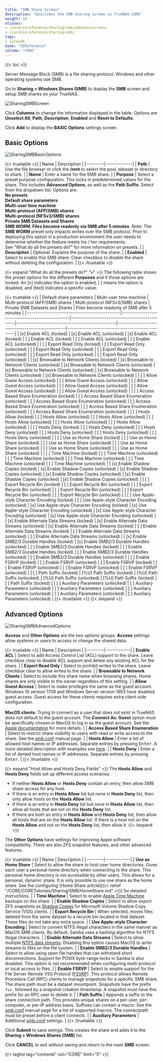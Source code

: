 ```yaml
---
title: "SMB Share Screen"
description: "Desctibes the SMB sharing screen in TrueNAS CORE"
weight: 50
aliases:
- /core/uireference/sharing/smb/smbsharescreen/
- /core/uireference/sharing/smb/
tags:
- coresmb
book: "UIReference"
volume: "CORE"
---
```


{{< toc >}}

Server Message Block (SMB) is a file sharing protocol. Windows and other operating systems use SMB. 

Go to **Sharing > Windows Shares (SMB)** to display the **SMB** screen and setup SMB shares on your TrueNAS.

![SharingSMBScreen](/images/CORE/Sharing/SharingSMBScreen.png "SMB Share Screen")

Click **Columns** to change the information displayed in the table. Options are **Unselect All**, **Path**, **Description**, **Enabled** and **Reset to Defaults**.

Click **Add** to display the **BASIC Options** settings screen.

## Basic Options

![SharingSMBBasicOptions](/images/CORE/Sharing/SharingSMBBasicOptions.png "SMB Share Basic Options")

{{< truetable >}}
| Name | Description  |
|---------|--------------|
| **Path** | Use the file browser or click the **/mnt** to select the pool, dataset or directory to share. |
| **Name** | Enter a name for the SMB share. |
| **Purpose** | Select a preset purpose configuration. This locks in predetermined values for the share. This includes **Advanced Options**, as well as the **Path Suffix**. Select from the dropdown list. Options are:<br>**No presets**<br>**Default share parameters**<br>**Multi-user time machine**<br>**Multi-protocol (AFP/SMB) shares**<br>**Multi-protocol (NFSv3/SMB) shares**<br>**Private SMB Datasets and Shares**<br>**SMB WORM. Files become readonly via SMB after 5 minutes**. Note: The **SMB WORM** preset only impacts writes over the SMB protocol. Prior to deploying this option in a production environment the user needs to determine whether the feature meets his / her requirements.<br>See "What do all the presets do?" for more information on presets. |
| **Description** | Optional. Explains the purpose of the share. |
| **Enabled** | Select to enable this SMB share. Clear checkbox to disable the share without deleting the configuration. |
{{< /truetable >}}

{{< expand "What do all the presets do?" "v" >}}
The following table shows the preset options for the different **Purposes** and if those options are locked.
An [x] indicates the option is enabled, [ ] means the option is disabled, and [text] indicates a specific value:

{{< truetable >}}
| Default share parameters                        | Multi-user time machine                           | Multi-protocol (AFP/SMB) shares                 | Multi-protocol (NFSv3/SMB) shares                 | Private SMB Datasets and Shares                   | Files become readonly of SMB after 5 minutes      |
|:-----------------------------------------------:|---------------------------------------------------|-------------------------------------------------|---------------------------------------------------|---------------------------------------------------|---------------------------------------------------|
| [x] Enable ACL (locked)                         | [x] Enable ACL (unlocked)                         | [x] Enable ACL (locked)                         | [ ] Enable ACL (locked)                           | [ ] Enable ACL (unlocked)                         | [ ] Enable ACL (unlocked)                         |
| [ ] Export Read Only (locked)                   | [ ] Export Read Only (unlocked)                   | [ ] Export Read Only (unlocked)                 | [ ] Export Read Only (unlocked)                   | [ ] Export Read Only (unlocked)                   | [ ] Export Read Only (unlocked)                   |
| [x] Browsable to Network Clients (locked)       | [x] Browsable to Network Clients (unlocked)       | [x] Browsable to Network Clients (unlocked)     | [x] Browsable to Network Clients (unlocked)       | [x] Browsable to Network Clients (unlocked)       | [x] Browsable to Network Clients (unlocked)       |
| [ ] Allow Guest Access (unlocked)               | [ ] Allow Guest Access (unlocked)                 | [ ] Allow Guest Access (unlocked)               | [ ] Allow Guest Access (unlocked)                 | [ ] Allow Guest Access (unlocked)                 | [ ] Allow Guest Access (unlocked)                 |
| [ ] Access Based Share Enumeration (locked)     | [ ] Access Based Share Enumeration (unlocked)     | [ ] Access Based Share Enumeration (unlocked)   | [ ] Access Based Share Enumeration (unlocked)     | [ ] Access Based Share Enumeration (unlocked)     | [ ] Access Based Share Enumeration (unlocked)     |
| [ ] Hosts Allow (locked)                        | [ ] Hosts Allow (unlocked)                        | [ ] Hosts Allow (unlocked)                      | [ ] Hosts Allow (unlocked)                        | [ ] Hosts Allow (unlocked)                        | [ ] Hosts Allow (unlocked)                        |
| [ ] Hosts Deny (locked)                         | [ ] Hosts Deny (unlocked)                         | [ ] Hosts Deny (unlocked)                       | [ ] Hosts Deny (unlocked)                         | [ ] Hosts Deny (unlocked)                         | [ ] Hosts Deny (unlocked)                         |
| [ ] Use as Home Share (locked)                  | [ ] Use as Home Share (unlocked)                  | [ ] Use as Home Share (unlocked)                | [ ] Use as Home Share (unlocked)                  | [ ] Use as Home Share (unlocked)                  | [ ] Use as Home Share (unlocked)                  |
| [ ] Time Machine (locked)                       | [ ] Time Machine (unlocked)                       | [ ] Time Machine (unlocked)                     | [ ] Time Machine (unlocked)                       | [ ] Time Machine (unlocked)                       | [ ] Time Machine (unlocked)                       |
| [x] Enable Shadow Copies (locked)               | [x] Enable Shadow Copies (unlocked)               | [x] Enable Shadow Copies (unlocked)             | [x] Enable Shadow Copies (unlocked)               | [x] Enable Shadow Copies (unlocked)               | [x] Enable Shadow Copies (unlocked)               |
| [ ] Export Recycle Bin (locked)                 | [ ] Export Recycle Bin (unlocked)                 | [ ] Export Recycle Bin (unlocked)               | [ ] Export Recycle Bin (unlocked)                 | [ ] Export Recycle Bin (unlocked)                 | [ ] Export Recycle Bin (unlocked)                 |
| [ ] Use Apple-style Character Encoding (locked) | [ ] Use Apple-style Character Encoding (unlocked) | [x] Use Apple-style Character Encoding (locked) | [x] Use Apple-style Character Encoding (unlocked) | [x] Use Apple-style Character Encoding (unlocked) | [x] Use Apple-style Character Encoding (unlocked) |
| [x] Enable Alternate Data Streams (locked)      | [x] Enable Alternate Data Streams (unlocked)      | [x] Enable Alternate Data Streams (locked)      | [ ] Enable Alternate Data Streams (locked)        | [ ] Enable Alternate Data Streams (unlocked)      | [ ] Enable Alternate Data Streams (unlocked)      |
| [x] Enable SMB2/3 Durable Handles (locked)      | [x] Enable SMB2/3 Durable Handles (unlocked)      | [ ] Enable SMB2/3 Durable Handles (locked)      | [ ] Enable SMB2/3 Durable Handles (locked)        | [ ] Enable SMB2/3 Durable Handles (unlocked)      | [ ] Enable SMB2/3 Durable Handles (unlocked)      |
| [ ] Enable FSRVP (locked)                       | [ ] Enable FSRVP (unlocked)                       | [ ] Enable FSRVP (locked)                       | [ ] Enable FSRVP (unlocked)                       | [ ] Enable FSRVP (unlocked)                       | [ ] Enable FSRVP (unlocked)                       |
| [ ] Path Suffix (locked)                        | [%U] Path Suffix (locked)                         | [%U] Path Suffix (unlocked)                     | [%U] Path Suffix (unlocked)                       | [%U] Path Suffix (locked)                         | [ ] Path Suffix (locked)                          |
| [ ] Auxiliary Parameters (unlocked)             | [ ] Auxiliary Parameters (unlocked)               | [ ] Auxiliary Parameters (unlocked)             | [ ] Auxiliary Parameters (unlocked)               | [ ] Auxiliary Parameters (unlocked)               | [ ] Auxiliary Parameters (unlocked)               |
{{< /truetable >}}
{{< /expand >}}

## Advanced Options

![SharingSMBAdvancedOptions](/images/CORE/Sharing/SharingSMBAdvancedOptions.png "SMB Share Advanced Options")

**Access** and **Other Options** are the two options groups.
**Access**  settings allow systems or users to access or change the shared data.

{{< truetable >}}
| Name | Description |
|---------|-------------|
| **Enable ACL** | Select to add Access Control List (ACL) support to the share. Leave checkbox clear to disable ACL support and delete any existing ACL for the share. |
| **Export Read Only** | Select to prohibit writes to the share. Leave checkbox clear to allow writes to the share. |
| **Browsable to Network Clients** | Select to include this share name when browsing shares. Home shares are only visible to the owner regardless of this setting. |
| **Allow Guest Access** | Select to make privileges the same as the guest account. Windows 10 version 1709 and Windows Server version 1903 have disabled guest access. Guest access for these clients requires extra client-side configuration.<br><br> **MacOS clients**: Trying to connect as a user that does not exist in TrueNAS does not default to the guest account. The **Connect As: Guest** option must be specifically chosen in MacOS to log in as the guest account. See the [Apple documentation](https://support.apple.com/guide/mac-help/connect-mac-shared-computers-servers-mchlp1140/mac) for more details. |
| **Access Based Share Enumeration** | Select to restrict share visibility to users with read or write access to the share. See the [smb.conf](https://www.samba.org/samba/docs/current/man-html/smb.conf.5.html) manual page. |
| **Hosts Allow** | Enter a list of allowed host names or IP addresses. Separate entries by pressing <kbd>Enter</kbd>. A more detailed description with examples see [here](https://www.samba.org/samba/docs/current/man-html/smb.conf.5.html#HOSTSALLOW). |
| **Hosts Deny** | Enter a list of denied host names or IP addresses. Separate entries by pressing <kbd>Enter</kbd>. |
{{< /truetable >}}

{{< expand "Host Allow and Hosts Deny Fields" >}}
The **Hosts Allow** and **Hosts Deny** fields set up different access scenarios:
* If neither **Hosts Allow** or **Hosts Deny** contain an entry, then allow SMB share access for any host.
* If there is an entry in **Hosts Allow** list but none in **Hosts Deny** list, then only allow hosts on the **Hosts Allow** list.
* If there is an entry in **Hosts Deny** list but none in **Hosts Allow** list, then allow all hosts that are not on the **Hosts Deny** list.
* If there are both an entry in **Hosts Allow** and **Hosts Deny** list, then allow all hosts that are on the **Hosts Allow** list. If there is a host not on the **Hosts Allow** and not on the **Hosts Deny** list, then allow it.
{{< /expand >}}

The **Other Options** have settings for improving Apple software compatibility. There are also ZFS snapshot features, and other advanced features.

{{< truetable >}}
| Name | Description |
|---------|-------------|
| **Use as Home Share** | Select to allow the share to host user home directories. Gives each user a personal home directory when connecting to the share. This personal home directory is not accessible by other users. This allows for a personal, dynamic share. It is only possible to use one share as the home share. See the configuring [Home Share article]({{< relref "/CORE/CORETutorials/Sharing/SMB/HomeShare.md" >}}) for detailed instructions. |
| **Time Machine** | Select to enable [Apple Time Machine](https://support.apple.com/en-us/HT201250) backups on this share. |
| **Enable Shadow Copies** | Select to allow export ZFS snapshots as [Shadow Copies](https://docs.microsoft.com/en-us/windows/win32/vss/shadow-copies-and-shadow-copy-sets) for Microsoft Volume Shadow Copy Service (VSS) clients. |
| **Export Recycle Bin** | When selected, moves files deleted from the same dataset to a recycle bin located in that dataset. These files do not take any extra space. |
| **Use Apple-style Character Encoding** | Select to convert NTFS illegal characters in the same manner as MacOS SMB clients. By default, Samba uses a hashing algorithm for NTFS illegal characters. |
| **Enable Alternate Data Streams** | Select to allow multiple [NTFS data streams](https://www.ntfs.com/ntfs-multiple.htm). Disabling this option causes MacOS to write streams to files on the file system. |
| **Enable SMB2/3 Durable Handles** | Select to allow using open file handles that can withstand short disconnections. Support for POSIX byte-range locks in Samba is also disabled. This option is not recommended when configuring multi-protocol or local access to files. |
| **Enable FSRVP** | Select to enable support for the File Server Remote VSS Protocol ([FSVRP](https://docs.microsoft.com/en-us/openspecs/windows_protocols/ms-fsrvp/dae107ec-8198-4778-a950-faa7edad125b)). This protocol allows Remote Procedure Call (RPC) clients to manage snapshots for a specific SMB share. The share path must be a dataset mountpoint. Snapshots have the prefix `fss-` followed by a snapshot creation timestamp. A snapshot must have this prefix for an RPC user to delete it. |
| **Path Suffix** | Appends a suffix to the share connection path. This provides unique shares on a per-user, per-computer, or per-IP address basis. Suffixes can contain a macro. See the [smb.conf](https://www.samba.org/samba/docs/current/man-html/smb.conf.5.html) manual page for a list of supported macros. The connectpath must be preset before a client connects. |
| **Auxiliary Parameters** | Additional [smb.conf](https://www.samba.org/samba/docs/current/man-html/smb.conf.5.html) settings. |
{{< /truetable >}}

Click **Submit** to save setings. This creates the share and adds it to the **Sharing > Windows Shares (SMB)** list.

Click **CANCEL** to exit without saving and return to the main **SMB** screen.

{{< taglist tag="coresmb" vol="CORE" limit="5" >}}

